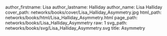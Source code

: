 author_firstname: Lisa
author_lastname: Halliday
author_name: Lisa Halliday
cover_path: networks/books/cover/Lisa_Halliday_Asymmetry.jpg
html_path: networks/books/html/Lisa_Halliday_Asymmetry.html
page_path: networks/books/Lisa_Halliday_Asymmetry
raw: 1
svg_path: networks/books/svg/Lisa_Halliday_Asymmetry.svg
title: Asymmetry
